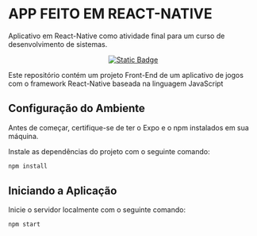 # APP FEITO EM REACT-NATIVE
Aplicativo em React-Native como atividade final para um curso de desenvolvimento de sistemas.

<div align='center'>

  [![Static Badge](https://img.shields.io/badge/Expo?style=flat&logo=expo&logoColor=black&label=black&labelColor=white&color=white)](https://docs.expo.dev/)

</div>

Este repositório contém um projeto Front-End de um aplicativo de jogos com o framework React-Native baseada na linguagem JavaScript

## Configuração do Ambiente

Antes de começar, certifique-se de ter o Expo e o npm instalados em sua máquina.

Instale as dependências do projeto com o seguinte comando:
```bash
npm install
```

## Iniciando a Aplicação

Inicie o servidor localmente com o seguinte comando:
```bash
npm start
```